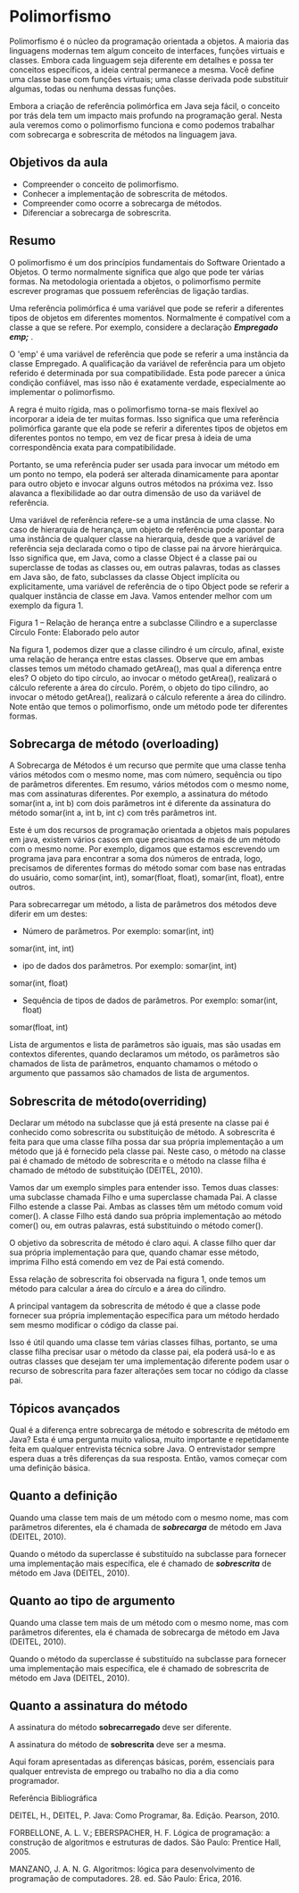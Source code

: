 # **Polimorfismo**
Polimorfismo é o núcleo da programação orientada a objetos. A maioria das linguagens modernas tem algum conceito de interfaces, funções virtuais e classes. Embora cada linguagem seja diferente em detalhes e possa ter conceitos específicos, a ideia central permanece a mesma. Você define uma classe base com funções virtuais; uma classe derivada pode substituir algumas, todas ou nenhuma dessas funções.

Embora a criação de referência polimórfica em Java seja fácil, o conceito por trás dela tem um impacto mais profundo na programação geral. Nesta aula veremos como o polimorfismo funciona e como podemos trabalhar com sobrecarga e sobrescrita de métodos na linguagem java.



## **Objetivos da aula**

* Compreender o conceito de polimorfismo.
* Conhecer a implementação de sobrescrita de métodos.
* Compreender como ocorre a sobrecarga de métodos.
* Diferenciar a sobrecarga de sobrescrita.


## **Resumo**

O polimorfismo é um dos princípios fundamentais do Software Orientado a Objetos. O termo normalmente significa que algo que pode ter várias formas. Na metodologia orientada a objetos, o polimorfismo permite escrever programas que possuem referências de ligação tardias.

Uma referência polimórfica é uma variável que pode se referir a diferentes tipos de objetos em diferentes momentos. Normalmente é compatível com a classe a que se refere. Por exemplo, considere a declaração _**Empregado emp;**_ .

O 'emp' é uma variável de referência que pode se referir a uma instância da classe Empregado. A qualificação da variável de referência para um objeto referido é determinada por sua compatibilidade. Esta pode parecer a única condição confiável, mas isso não é exatamente verdade, especialmente ao implementar o polimorfismo.

A regra é muito rígida, mas o polimorfismo torna-se mais flexível ao incorporar a ideia de ter muitas formas. Isso significa que uma referência polimórfica garante que ela pode se referir a diferentes tipos de objetos em diferentes pontos no tempo, em vez de ficar presa à ideia de uma correspondência exata para compatibilidade.

Portanto, se uma referência puder ser usada para invocar um método em um ponto no tempo, ela poderá ser alterada dinamicamente para apontar para outro objeto e invocar alguns outros métodos na próxima vez. Isso alavanca a flexibilidade ao dar outra dimensão de uso da variável de referência.

Uma variável de referência refere-se a uma instância de uma classe. No caso de hierarquia de herança, um objeto de referência pode apontar para uma instância de qualquer classe na hierarquia, desde que a variável de referência seja declarada como o tipo de classe pai na árvore hierárquica. Isso significa que, em Java, como a classe Object é a classe pai ou superclasse de todas as classes ou, em outras palavras, todas as classes em Java são, de fato, subclasses da classe Object implícita ou explicitamente, uma variável de referência de o tipo Object pode se referir a qualquer instância de classe em Java. Vamos entender melhor com um exemplo da figura 1.



Figura 1 – Relação de herança entre a subclasse Cilindro e a superclasse Círculo Fonte: Elaborado pelo autor

Na figura 1, podemos dizer que a classe cilindro é um círculo, afinal, existe uma relação de herança entre estas classes. Observe que em ambas classes temos um método chamado getArea(), mas qual a diferença entre eles? O objeto do tipo círculo, ao invocar o método getArea(), realizará o cálculo referente a área do círculo. Porém, o objeto do tipo cilindro, ao invocar o método getArea(), realizará o cálculo referente a área do cilindro. Note então que temos o polimorfismo, onde um método pode ter diferentes formas.



## **Sobrecarga de método (overloading)**

A Sobrecarga de Métodos é um recurso que permite que uma classe tenha vários métodos com o mesmo nome, mas com número, sequência ou tipo de parâmetros diferentes. Em resumo, vários métodos com o mesmo nome, mas com assinaturas diferentes. Por exemplo, a assinatura do método somar(int a, int b) com dois parâmetros int é diferente da assinatura do método somar(int a, int b, int c) com três parâmetros int.

Este é um dos recursos de programação orientada a objetos mais populares em java, existem vários casos em que precisamos de mais de um método com o mesmo nome. Por exemplo, digamos que estamos escrevendo um programa java para encontrar a soma dos números de entrada, logo, precisamos de diferentes formas do método somar com base nas entradas do usuário, como somar(int, int), somar(float, float), somar(int, float), entre outros.

Para sobrecarregar um método, a lista de parâmetros dos métodos deve diferir em um destes:

* Número de parâmetros. Por exemplo:
somar(int, int)

somar(int, int, int)

* ipo de dados dos parâmetros. Por exemplo:
somar(int, int)

somar(int, float)

* Sequência de tipos de dados de parâmetros. Por exemplo:
somar(int, float)

somar(float, int)

Lista de argumentos e lista de parâmetros são iguais, mas são usadas em contextos diferentes, quando declaramos um método, os parâmetros são chamados de lista de parâmetros, enquanto chamamos o método o argumento que passamos são chamados de lista de argumentos.



## **Sobrescrita de método(overriding)**

Declarar um método na subclasse que já está presente na classe pai é conhecido como sobrescrita ou substituição de método. A sobrescrita é feita para que uma classe filha possa dar sua própria implementação a um método que já é fornecido pela classe pai. Neste caso, o método na classe pai é chamado de método de sobrescrita e o método na classe filha é chamado de método de substituição (DEITEL, 2010).

Vamos dar um exemplo simples para entender isso. Temos duas classes: uma subclasse chamada Filho e uma superclasse chamada Pai. A classe Filho estende a classe Pai. Ambas as classes têm um método comum void comer(). A classe Filho está dando sua própria implementação ao método comer() ou, em outras palavras, está substituindo o método comer().

O objetivo da sobrescrita de método é claro aqui. A classe filho quer dar sua própria implementação para que, quando chamar esse método, imprima Filho está comendo em vez de Pai está comendo.

Essa relação de sobrescrita foi observada na figura 1, onde temos um método para calcular a área do círculo e a área do cilindro.

A principal vantagem da sobrescrita de método é que a classe pode fornecer sua própria implementação específica para um método herdado sem mesmo modificar o código da classe pai.

Isso é útil quando uma classe tem várias classes filhas, portanto, se uma classe filha precisar usar o método da classe pai, ela poderá usá-lo e as outras classes que desejam ter uma implementação diferente podem usar o recurso de sobrescrita para fazer alterações sem tocar no código da classe pai.



## **Tópicos avançados**

Qual é a diferença entre sobrecarga de método e sobrescrita de método em Java? Esta é uma pergunta muito valiosa, muito importante e repetidamente feita em qualquer entrevista técnica sobre Java. O entrevistador sempre espera duas a três diferenças da sua resposta. Então, vamos começar com uma definição básica.



## **Quanto a definição**

Quando uma classe tem mais de um método com o mesmo nome, mas com parâmetros diferentes, ela é chamada de _**sobrecarga**_ de método em Java (DEITEL, 2010).

Quando o método da superclasse é substituído na subclasse para fornecer uma implementação mais específica, ele é chamado de _**sobrescrita**_ de método em Java (DEITEL, 2010).



## **Quanto ao tipo de argumento**

Quando uma classe tem mais de um método com o mesmo nome, mas com parâmetros diferentes, ela é chamada de sobrecarga de método em Java (DEITEL, 2010).

Quando o método da superclasse é substituído na subclasse para fornecer uma implementação mais específica, ele é chamado de sobrescrita de método em Java (DEITEL, 2010).




## **Quanto a assinatura do método**

A assinatura do método **sobrecarregado** deve ser diferente.

A assinatura do método de **sobrescrita** deve ser a mesma.

Aqui foram apresentadas as diferenças básicas, porém, essenciais para qualquer entrevista de emprego ou trabalho no dia a dia como programador.





Referência Bibliográfica

DEITEL, H., DEITEL, P. Java: Como Programar, 8a. Edição. Pearson, 2010.

FORBELLONE, A. L. V.; EBERSPACHER, H. F. Lógica de programação: a construção de algoritmos e estruturas de dados. São Paulo: Prentice Hall, 2005.

MANZANO, J. A. N. G. Algoritmos: lógica para desenvolvimento de programação de computadores. 28. ed. São Paulo: Érica, 2016.